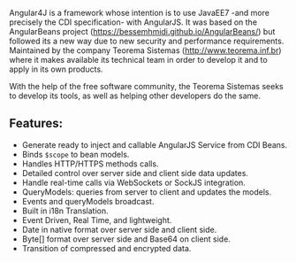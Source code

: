 Angular4J is a framework whose intention is to use JavaEE7 -and more precisely the CDI specification- with AngularJS. 
It was based on the AngularBeans project (https://bessemhmidi.github.io/AngularBeans/) but followed its a new way due to new security and performance requirements. 
Maintained by the company Teorema Sistemas (http://www.teorema.inf.br)  where it makes available its technical team in order to develop it and to apply in its own products.

With the help of the free software community, the Teorema Sistemas seeks to develop its tools, as well as helping other developers do the same.

## Features:
- Generate ready to inject and callable AngularJS Service from CDI Beans.
- Binds `$scope` to bean models.
- Handles HTTP/HTTPS methods calls.  
- Detailed control over server side and client side data updates.
- Handle real-time calls via WebSockets or SockJS integration.
- QueryModels: queries from server to client and updates the models.
- Events and queryModels broadcast.
- Built in i18n Translation.
- Event Driven, Real Time, and lightweight.
- Date in native format over server side and client side.
- Byte[] format over server side and Base64 on client side.
- Transition of compressed and encrypted data.

